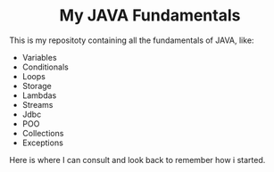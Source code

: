 <h1 align="center">My JAVA Fundamentals</h1>

This is my repositoty containing all the fundamentals of JAVA, like:

- Variables
- Conditionals
- Loops
- Storage
- Lambdas
- Streams
- Jdbc
- POO
- Collections
- Exceptions

Here is where I can consult and look back to remember how i started.
